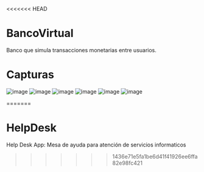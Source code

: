 <<<<<<< HEAD
# BancoVirtual
Banco que simula transacciones monetarias entre usuarios. 

# Capturas
![image](https://user-images.githubusercontent.com/89631773/225821428-0ecdae81-b2d3-4e08-835f-3c89dd7b9786.png)
![image](https://user-images.githubusercontent.com/89631773/225821599-28d2374f-64c0-4098-af1a-46609d1b7ccc.png)
![image](https://user-images.githubusercontent.com/89631773/225821643-8733557a-e15f-4479-a6eb-aed3eca9b3a6.png)
![image](https://user-images.githubusercontent.com/89631773/225821679-c57bb471-2653-4ee6-966f-3be90ed82517.png)
![image](https://user-images.githubusercontent.com/89631773/225821722-251ff93a-7945-46ce-b6f7-57b1535f5c30.png)
![image](https://user-images.githubusercontent.com/89631773/225821779-b962f607-3368-4d01-9723-b7ccf96bb280.png)

=======
# HelpDesk
Help Desk App: Mesa de ayuda para atención de servicios informaticos
>>>>>>> 1436e71e5fa1be6d41f41926ee6ffa82e98fc421
